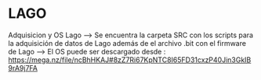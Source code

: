 # LAGO
Adquisicion y OS Lago
--> Se encuentra la carpeta SRC con los scripts para la adquisición de datos de Lago además de el archivo .bit con el firmware de Lago
--> El OS puede ser descargado desde : https://mega.nz/file/ncBhHKAJ#8zZ7Ri67KpNTC8I65FD31cxzP40Jin3GkIB9rA9j7FA 

